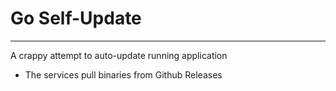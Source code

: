 # Go Self-Update
---

A crappy attempt to auto-update running application

- The services pull binaries from Github Releases

